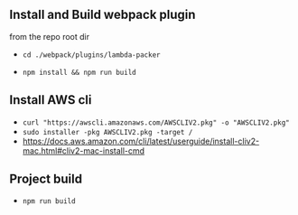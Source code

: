 ## Install and Build webpack plugin

from the repo root dir

- `cd ./webpack/plugins/lambda-packer`

- `npm install && npm run build`

## Install AWS cli

- `curl "https://awscli.amazonaws.com/AWSCLIV2.pkg" -o "AWSCLIV2.pkg"`
- `sudo installer -pkg AWSCLIV2.pkg -target /`
- https://docs.aws.amazon.com/cli/latest/userguide/install-cliv2-mac.html#cliv2-mac-install-cmd

## Project build

- `npm run build`